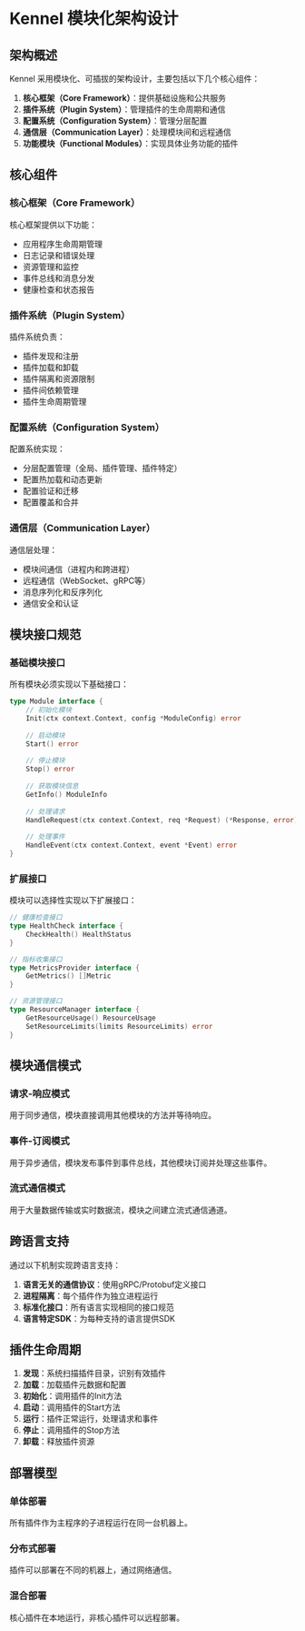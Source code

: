 # Kennel 模块化架构设计

## 架构概述

Kennel 采用模块化、可插拔的架构设计，主要包括以下几个核心组件：

1. **核心框架（Core Framework）**：提供基础设施和公共服务
2. **插件系统（Plugin System）**：管理插件的生命周期和通信
3. **配置系统（Configuration System）**：管理分层配置
4. **通信层（Communication Layer）**：处理模块间和远程通信
5. **功能模块（Functional Modules）**：实现具体业务功能的插件

## 核心组件

### 核心框架（Core Framework）

核心框架提供以下功能：

- 应用程序生命周期管理
- 日志记录和错误处理
- 资源管理和监控
- 事件总线和消息分发
- 健康检查和状态报告

### 插件系统（Plugin System）

插件系统负责：

- 插件发现和注册
- 插件加载和卸载
- 插件隔离和资源限制
- 插件间依赖管理
- 插件生命周期管理

### 配置系统（Configuration System）

配置系统实现：

- 分层配置管理（全局、插件管理、插件特定）
- 配置热加载和动态更新
- 配置验证和迁移
- 配置覆盖和合并

### 通信层（Communication Layer）

通信层处理：

- 模块间通信（进程内和跨进程）
- 远程通信（WebSocket、gRPC等）
- 消息序列化和反序列化
- 通信安全和认证

## 模块接口规范

### 基础模块接口

所有模块必须实现以下基础接口：

```go
type Module interface {
    // 初始化模块
    Init(ctx context.Context, config *ModuleConfig) error
    
    // 启动模块
    Start() error
    
    // 停止模块
    Stop() error
    
    // 获取模块信息
    GetInfo() ModuleInfo
    
    // 处理请求
    HandleRequest(ctx context.Context, req *Request) (*Response, error)
    
    // 处理事件
    HandleEvent(ctx context.Context, event *Event) error
}
```

### 扩展接口

模块可以选择性实现以下扩展接口：

```go
// 健康检查接口
type HealthCheck interface {
    CheckHealth() HealthStatus
}

// 指标收集接口
type MetricsProvider interface {
    GetMetrics() []Metric
}

// 资源管理接口
type ResourceManager interface {
    GetResourceUsage() ResourceUsage
    SetResourceLimits(limits ResourceLimits) error
}
```

## 模块通信模式

### 请求-响应模式

用于同步通信，模块直接调用其他模块的方法并等待响应。

### 事件-订阅模式

用于异步通信，模块发布事件到事件总线，其他模块订阅并处理这些事件。

### 流式通信模式

用于大量数据传输或实时数据流，模块之间建立流式通信通道。

## 跨语言支持

通过以下机制实现跨语言支持：

1. **语言无关的通信协议**：使用gRPC/Protobuf定义接口
2. **进程隔离**：每个插件作为独立进程运行
3. **标准化接口**：所有语言实现相同的接口规范
4. **语言特定SDK**：为每种支持的语言提供SDK

## 插件生命周期

1. **发现**：系统扫描插件目录，识别有效插件
2. **加载**：加载插件元数据和配置
3. **初始化**：调用插件的Init方法
4. **启动**：调用插件的Start方法
5. **运行**：插件正常运行，处理请求和事件
6. **停止**：调用插件的Stop方法
7. **卸载**：释放插件资源

## 部署模型

### 单体部署

所有插件作为主程序的子进程运行在同一台机器上。

### 分布式部署

插件可以部署在不同的机器上，通过网络通信。

### 混合部署

核心插件在本地运行，非核心插件可以远程部署。

